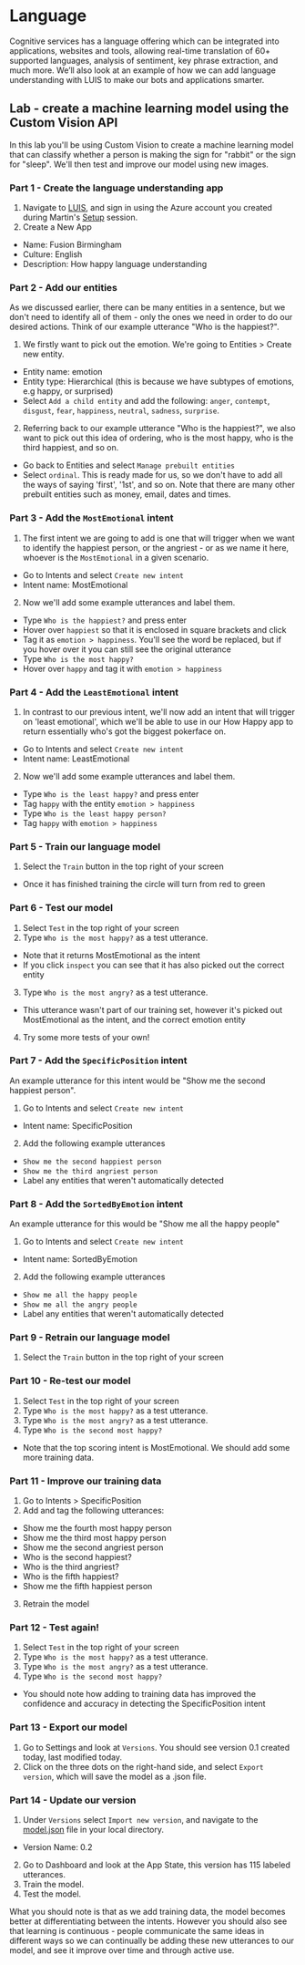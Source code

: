 # Language
Cognitive services has a language offering which can be integrated into applications, websites and tools, allowing real-time translation of 60+ supported languages, analysis of sentiment, key phrase extraction, and much more. We’ll also look at an example of how we can add language understanding with LUIS to make our bots and applications smarter.

## Lab - create a machine learning model using the Custom Vision API
In this lab you'll be using Custom Vision to create a machine learning model that can classify whether a person is making the sign for "rabbit" or the sign for "sleep". We'll then test and improve our model using new images.

### Part 1 - Create the language understanding app

1. Navigate to [LUIS](https://www.luis.ai/home), and sign in using the Azure account you created during Martin's [Setup](https://github.com/martinkearn/AI-Services-Workshop/blob/master/Setup/Lab.md) session.
2. Create a New App
* Name: Fusion Birmingham
* Culture: English
* Description: How happy language understanding

### Part 2 - Add our entities
As we discussed earlier, there can be many entities in a sentence, but we don't need to identify all of them - only the ones we need in order to do our desired actions. Think of our example utterance "Who is the happiest?".

1. We firstly want to pick out the emotion. We're going to Entities > Create new entity.
* Entity name: emotion
* Entity type: Hierarchical (this is because we have subtypes of emotions, e.g happy, or surprised)
* Select `Add a child entity` and add the following: `anger`, `contempt`, `disgust`, `fear`, `happiness`, `neutral`, `sadness`, `surprise`.

2. Referring back to our example utterance "Who is the happiest?", we also want to pick out this idea of ordering, who is the most happy, who is the third happiest, and so on.
* Go back to Entities and select `Manage prebuilt entities`
* Select `ordinal`. This is ready made for us, so we don't have to add all the ways of saying 'first', '1st', and so on. Note that there are many other prebuilt entities such as money, email, dates and times.

### Part 3 - Add the `MostEmotional` intent
1. The first intent we are going to add is one that will trigger when we want to identify the happiest person, or the angriest - or as we name it here, whoever is the `MostEmotional` in a given scenario.
* Go to Intents and select `Create new intent`
* Intent name: MostEmotional
2. Now we'll add some example utterances and label them.
* Type `Who is the happiest?` and press enter
* Hover over `happiest` so that it is enclosed in square brackets and click
* Tag it as `emotion > happiness`. You'll see the word be replaced, but if you hover over it you can still see the original utterance
* Type `Who is the most happy?`
* Hover over `happy` and tag it with `emotion > happiness`

### Part 4 - Add the `LeastEmotional` intent
1. In contrast to our previous intent, we'll now add an intent that will trigger on 'least emotional', which we'll be able to use in our How Happy app to return essentially who's got the biggest pokerface on.  
* Go to Intents and select `Create new intent`
* Intent name: LeastEmotional
2. Now we'll add some example utterances and label them.
* Type `Who is the least happy?` and press enter
* Tag `happy` with the entity `emotion > happiness`
* Type `Who is the least happy person?`
* Tag `happy` with `emotion > happiness`

### Part 5 - Train our language model
1. Select the `Train` button in the top right of your screen
* Once it has finished training the circle will turn from red to green

### Part 6 - Test our model
1. Select `Test` in the top right of your screen
2. Type `Who is the most happy?` as a test utterance.
* Note that it returns MostEmotional as the intent 
* If you click `inspect` you can see that it has also picked out the correct entity
3. Type `Who is the most angry?` as a test utterance.
* This utterance wasn't part of our training set, however it's picked out MostEmotional as the intent, and the correct emotion entity
4. Try some more tests of your own!

### Part 7 - Add the `SpecificPosition` intent
An example utterance for this intent would be "Show me the second happiest person".
1. Go to Intents and select `Create new intent`
* Intent name: SpecificPosition
2. Add the following example utterances
* `Show me the second happiest person`
* `Show me the third angriest person`
* Label any entities that weren't automatically detected

### Part 8 - Add the `SortedByEmotion` intent
An example utterance for this would be "Show me all the happy people"
1. Go to Intents and select `Create new intent`
* Intent name: SortedByEmotion
2. Add the following example utterances
* `Show me all the happy people`
* `Show me all the angry people`
* Label any entities that weren't automatically detected

### Part 9 - Retrain our language model
1. Select the `Train` button in the top right of your screen

### Part 10 - Re-test our model
1. Select `Test` in the top right of your screen
2. Type `Who is the most happy?` as a test utterance.
3. Type `Who is the most angry?` as a test utterance.
4. Type `Who is the second most happy?`
* Note that the top scoring intent is MostEmotional. We should add some more training data.

### Part 11 - Improve our training data
1. Go to Intents > SpecificPosition
2. Add and tag the following utterances:
* Show me the fourth most happy person
* Show me the third most happy person
* Show me the second angriest person
* Who is the second happiest?
* Who is the third angriest?
* Who is the fifth happiest?
* Show me the fifth happiest person
3. Retrain the model

### Part 12 - Test again!
1. Select `Test` in the top right of your screen
2. Type `Who is the most happy?` as a test utterance.
3. Type `Who is the most angry?` as a test utterance.
4. Type `Who is the second most happy?`
* You should note how adding to training data has improved the confidence and accuracy in detecting the SpecificPosition intent

### Part 13 - Export our model
1. Go to Settings and look at `Versions`. You should see version 0.1 created today, last modified today.
2. Click on the three dots on the right-hand side, and select `Export version`, which will save the model as a .json file.

### Part 14 - Update our version
1. Under `Versions` select `Import new version`, and navigate to the [model.json](https://github.com/martinkearn/AI-Services-Workshop/blob/master/Language/model.json) file in your local directory. 
* Version Name: 0.2
2. Go to Dashboard and look at the App State, this version has 115 labeled utterances.
3. Train the model.
4. Test the model.

What you should note is that as we add training data, the model becomes better at differentiating between the intents. However you should also see that learning is continuous - people communicate the same ideas in different ways so we can continually be adding these new utterances to our model, and see it improve over time and through active use.
